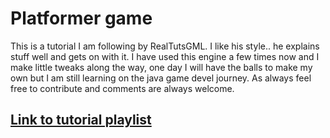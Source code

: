 # Platformer game
This is a tutorial I am following by RealTutsGML. I like his style.. he explains stuff well and gets on with it.
I have used this engine a few times now and I make little tweaks along the way, one day I will have the balls to make my own
but I am still learning on the java game devel journey.
As always feel free to contribute and comments are always welcome.
## [Link to tutorial playlist](https://www.youtube.com/playlist?list=PLWms45O3n--54U-22GDqKMRGlXROOZtMx)
